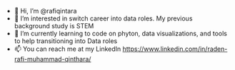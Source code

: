 - 👋 Hi, I’m @rafiqintara
- 👀 I’m interested in switch career into data roles. My previous background study is STEM
- 🌱 I’m currently learning to code on phyton, data visualizations, and tools to help transitioning into Data roles 
- 📫 You can reach me at my LinkedIn https://www.linkedin.com/in/raden-rafi-muhammad-qinthara/

<!---
rafiqintara/rafiqintara is a ✨ special ✨ repository because its `README.md` (this file) appears on your GitHub profile.
You can click the Preview link to take a look at your changes.
--->
